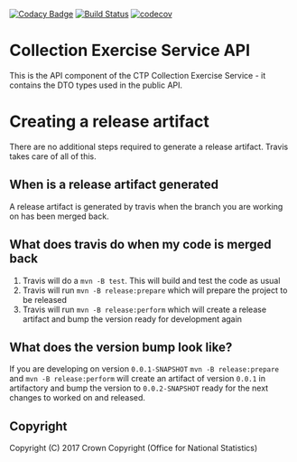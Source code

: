 [![Codacy Badge](https://api.codacy.com/project/badge/Grade/03596519a2dd45f1a8e944d70b179f96)](https://www.codacy.com/app/sdcplatform/rm-collectionexercisesvc-api?utm_source=github.com&amp;utm_medium=referral&amp;utm_content=ONSdigital/rm-collectionexercisesvc-api&amp;utm_campaign=Badge_Grade)
[![Build Status](https://travis-ci.org/ONSdigital/rm-collectionexercisesvc-api.svg?branch=master)](https://travis-ci.org/ONSdigital/rm-collectionexercisesvc-api)
[![codecov](https://codecov.io/gh/ONSdigital/rm-collectionexercisesvc-api/branch/master/graph/badge.svg)](https://codecov.io/gh/ONSdigital/rm-collectionexercisesvc-api)

# Collection Exercise Service API

This is the API component of the CTP Collection Exercise Service - it contains the DTO types used in the public API.

# Creating a release artifact
There are no additional steps required to generate a release artifact. Travis takes care of all of this.

## When is a release artifact generated
A release artifact is generated by travis when the branch you are working on has been merged back. 

## What does travis do when my code is merged back
1. Travis will do a `mvn -B test`. This will build and test the code as usual
1. Travis will run `mvn -B release:prepare` which will prepare the project to be released
1. Travis will run `mvn -B release:perform` which will create a release artifact and bump the version ready for development again

## What does the version bump look like?
If you are developing on version `0.0.1-SNAPSHOT` `mvn -B release:prepare` and `mvn -B release:perform` will create an artifact of version `0.0.1` in artifactory and bump the version to `0.0.2-SNAPSHOT` ready for the next changes to worked on and released.

## Copyright
Copyright (C) 2017 Crown Copyright (Office for National Statistics)
